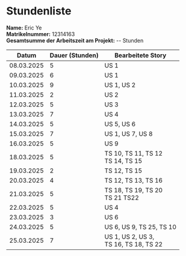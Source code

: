 # Stundenliste 
**Name:** Eric Ye <br/>
**Matrikelnummer:** 12314163 <br/>
**Gesamtsumme der Arbeitszeit am Projekt:** -- Stunden

| Datum      | Dauer (Stunden) | Bearbeitete Story                          |
|------------|-----------------|--------------------------------------------|
| 08.03.2025 | 5               | US 1                                       |
| 09.03.2025 | 6               | US 1                                       |
| 10.03.2025 | 9               | US 1, US 2                                 |
| 11.03.2025 | 2               | US 2                                       |
| 12.03.2025 | 5               | US 3                                       |
| 13.03.2025 | 7               | US 4                                       |
| 14.03.2025 | 5               | US 5, US 6                                 |
| 15.03.2025 | 7               | US 1, US 7, US 8                           |
| 16.03.2025 | 5               | US 9                                       |
| 18.03.2025 | 5               | TS 10, TS 11, TS 12<br> TS 14, TS 15       |
| 19.03.2025 | 2               | TS 12, TS 15                               |
| 20.03.2025 | 4               | TS 12, TS 13, TS 16                        |
| 21.03.2025 | 5               | TS 18, TS 19, TS 20 <br> TS 21 TS22        |
| 22.03.2025 | 5               | US 4                                       |
| 23.03.2025 | 3               | US 6                                       |
| 24.03.2025 | 5               | US 6, US 9, TS 25, TS 10                   |
| 25.03.2025 | 7               | US 1, US 2, US 3,<br/> TS 16, TS 18, TS 22 |
